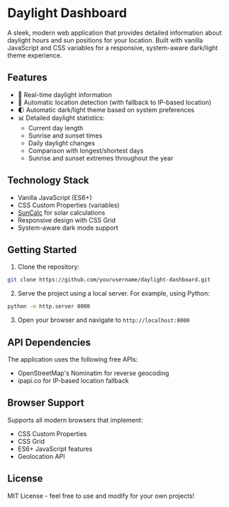 # Daylight Dashboard

A sleek, modern web application that provides detailed information about daylight hours and sun positions for your location. Built with vanilla JavaScript and CSS variables for a responsive, system-aware dark/light theme experience.

## Features

- 🌅 Real-time daylight information
- 📍 Automatic location detection (with fallback to IP-based location)
- 🌓 Automatic dark/light theme based on system preferences
- 📊 Detailed daylight statistics:
  - Current day length
  - Sunrise and sunset times
  - Daily daylight changes
  - Comparison with longest/shortest days
  - Sunrise and sunset extremes throughout the year

## Technology Stack

- Vanilla JavaScript (ES6+)
- CSS Custom Properties (variables)
- [SunCalc](https://github.com/mourner/suncalc) for solar calculations
- Responsive design with CSS Grid
- System-aware dark mode support

## Getting Started

1. Clone the repository:
```bash
git clone https://github.com/yourusername/daylight-dashboard.git
```

2. Serve the project using a local server. For example, using Python:
```bash
python -m http.server 8000
```

3. Open your browser and navigate to `http://localhost:8000`

## API Dependencies

The application uses the following free APIs:
- OpenStreetMap's Nominatim for reverse geocoding
- ipapi.co for IP-based location fallback

## Browser Support

Supports all modern browsers that implement:
- CSS Custom Properties
- CSS Grid
- ES6+ JavaScript features
- Geolocation API

## License

MIT License - feel free to use and modify for your own projects!